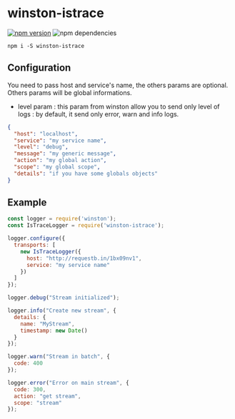 # winston-istrace

[![npm version](https://badge.fury.io/js/winston-istrace.svg)](https://badge.fury.io/js/winston-istrace)
![npm dependencies](https://david-dm.org/toinane/winston-istrace.svg)

```
npm i -S winston-istrace
```

## Configuration

You need to pass host and service's name, the others params are optional.
Others params will be global informations.

- level param : this param from winston allow you to send only level of logs :
by default, it send only error, warn and info logs.

```json
{
  "host": "localhost",
  "service": "my service name",
  "level": "debug",
  "message": "my generic message",
  "action": "my global action",
  "scope": "my global scope",
  "details": "if you have some globals objects"
}
```

## Example

```javascript
const logger = require('winston');
const IsTraceLogger = require('winston-istrace');

logger.configure({
  transports: [
    new IsTraceLogger({
      host: "http://requestb.in/1bx09nv1",
      service: "my service name"
    })
  ]
});

logger.debug("Stream initialized");

logger.info("Create new stream", {
  details: {
    name: "MyStream",
    timestamp: new Date()
  }
});

logger.warn("Stream in batch", {
  code: 400
});

logger.error("Error on main stream", {
  code: 300,
  action: "get stream",
  scope: "stream"
});
```
